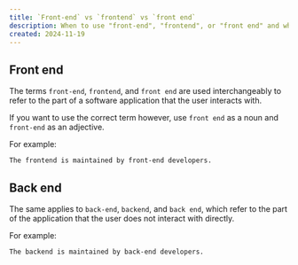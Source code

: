 ```yaml
---
title: `Front-end` vs `frontend` vs `front end`
description: When to use "front-end", "frontend", or "front end" and when to use "back-end", "backend", or "back end".
created: 2024-11-19
---
```


## Front end
The terms `front-end`, `frontend`, and `front end` are used interchangeably to refer to the part of a software application that the user interacts with.

If you want to use the correct term however, use `front end` as a noun and `front-end` as an adjective.

For example:
```text
The frontend is maintained by front-end developers.
```

## Back end
The same applies to `back-end`, `backend`, and `back end`, which refer to the part of the application that the user does not interact with directly.

For example:
```text
The backend is maintained by back-end developers.
```
